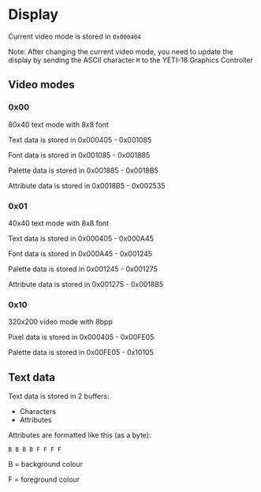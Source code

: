 # Display
Current video mode is stored in `0x000404`

Note: After changing the current video mode, you need to update the display by sending
the ASCII character `M` to the YETI-16 Graphics Controller

## Video modes

### 0x00
80x40 text mode with 8x8 font

Text data is stored in 0x000405 - 0x001085

Font data is stored in 0x001085 - 0x001885

Palette data is stored in 0x001885 - 0x0018B5

Attribute data is stored in 0x0018B5 - 0x002535

### 0x01
40x40 text mode with 8x8 font

Text data is stored in 0x000405 - 0x000A45

Font data is stored in 0x000A45 - 0x001245

Palette data is stored in 0x001245 - 0x001275

Attribute data is stored in 0x001275 - 0x0018B5

### 0x10
320x200 video mode with 8bpp

Pixel data is stored in 0x000405 - 0x00FE05

Palette data is stored in 0x00FE05 - 0x10105

## Text data
Text data is stored in 2 buffers:
- Characters
- Attributes

Attributes are formatted like this (as a byte):
```
B B B B F F F F
```
B = background colour

F = foreground colour
